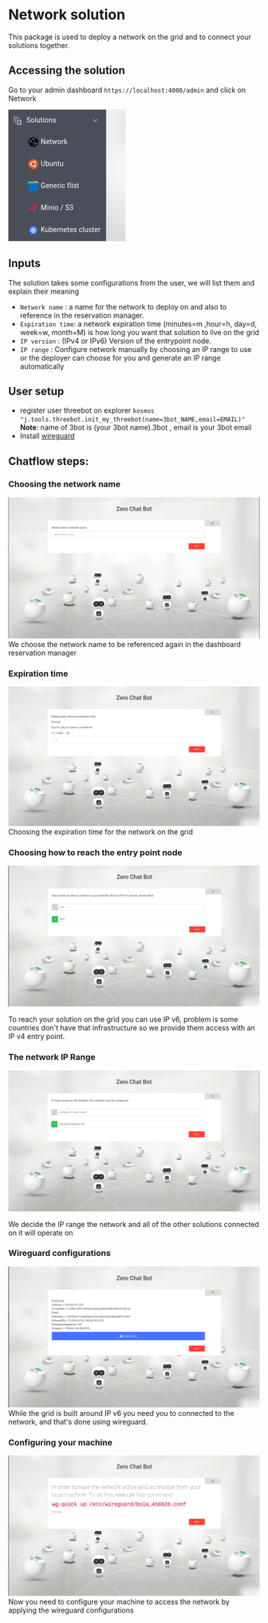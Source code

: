 # Network solution

This package is used to deploy a network on the grid and to connect your solutions together.

## Accessing the solution

Go to your admin dashboard `https://localhost:4000/admin` and click on Network

![solutions menu](./adminmenu.png)


## Inputs

The solution takes some configurations from the user, we will list them and explain their meaning
- `Network name` : a name for the network to deploy on and also to reference in the reservation manager.
- `Expiration time`: a network expiration time (minutes=m ,hour=h, day=d, week=w, month=M) is how long you want that solution to live on the grid
- `IP version` : (IPv4 or IPv6) Version of the entrypoint node.
- `IP range` : Configure network manually by choosing an IP range to use or the deployer can choose for you and generate an IP range automatically



## User setup

- register user threebot on explorer `kosmos "j.tools.threebot.init_my_threebot(name=3bot_NAME,email=EMAIL)"` **Note**: name of 3bot is (your 3bot name).3bot , email is your 3bot email
- Install [wireguard](https://www.wireguard.com/install/)


## Chatflow steps:

### Choosing the network name

![Step1](./network1.png)
We choose the network name to be referenced again in the dashboard reservation manager

### Expiration time
![Step2](network2.png)
Choosing the expiration time for the network on the grid

### Choosing how to reach the entry point node
![Step3](network3.png)

To reach your solution on the grid you can use IP v6, problem is some countries don't have that infrastructure so we provide them access with an IP v4 entry point.

### The network IP Range
![Step4](network4.png)

We decide the IP range the network and all of the other solutions connected on it will operate on 

### Wireguard configurations
![Step6](network6.png)
While the grid is built around IP v6 you need you to connected to the network, and that's done using wireguard.

### Configuring your machine
![Step7](network7.png)
Now you need to configure your machine to access the network by applying the wireguard configurations
